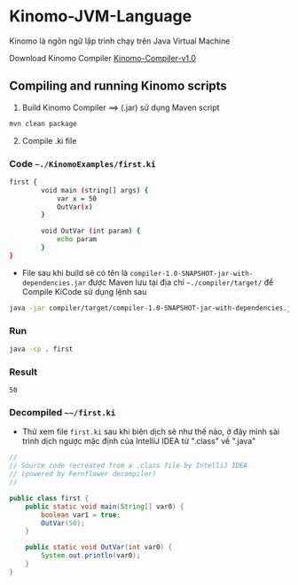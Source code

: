 # Kinomo-JVM-Language
Kinomo là ngôn ngữ lập trình chạy trên Java Virtual Machine

Download Kinomo Compiler [Kinomo-Compiler-v1.0](https://github.com/tranphuquy19/Kinomo-JVM-Language/raw/master/Documentations/Kinomo-release-v1.0.jar)


## Compiling and running Kinomo scripts

1. Build Kinomo Compiler ==> (.jar) sử dụng Maven script

```bash
mvn clean package
```

2. Compile .ki file

### Code ```~./KinomoExamples/first.ki```

```bash
first {
        void main (string[] args) {
            var x = 50
            OutVar(x)
        }

        void OutVar (int param) {
            echo param
        }
}
```

- File sau khi build sẽ có tên là ```compiler-1.0-SNAPSHOT-jar-with-dependencies.jar``` được Maven lưu tại địa chỉ ```~./compiler/target/``` để Compile KiCode sử dụng lệnh sau

```bash
java -jar compiler/target/compiler-1.0-SNAPSHOT-jar-with-dependencies.jar  KinomoExamples/first.ki
```


### Run

```bash
java -cp . first
```

### Result

```50```

### Decompiled ```~~/first.ki```

-   Thử xem file ```first.ki``` sau khi biên dịch sẽ như thế nào, ở đây mình sài trình dịch ngược mặc định của IntelliJ IDEA từ ".class" về ".java"

```java
//
// Source code recreated from a .class file by IntelliJ IDEA
// (powered by Fernflower decompiler)
//

public class first {
    public static void main(String[] var0) {
        boolean var1 = true;
        OutVar(50);
    }

    public static void OutVar(int var0) {
        System.out.println(var0);
    }
}

```
